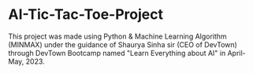 # AI-Tic-Tac-Toe-Project
This project was made using Python &amp; Machine Learning Algorithm (MINMAX) under the guidance of Shaurya Sinha sir (CEO of DevTown) through DevTown Bootcamp named "Learn Everything about AI" in April-May, 2023.
